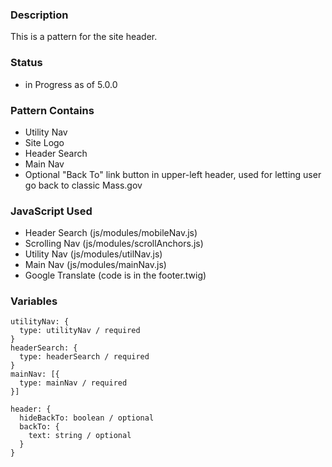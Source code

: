 ### Description
This is a pattern for the site header.

### Status
* in Progress as of 5.0.0

### Pattern Contains
* Utility Nav
* Site Logo
* Header Search
* Main Nav
* Optional "Back To" link button in upper-left header, used for letting user go back to classic Mass.gov

### JavaScript Used
* Header Search (js/modules/mobileNav.js)
* Scrolling Nav (js/modules/scrollAnchors.js)
* Utility Nav (js/modules/utilNav.js)
* Main Nav (js/modules/mainNav.js)
* Google Translate (code is in the footer.twig)

### Variables
~~~
utilityNav: {
  type: utilityNav / required
}
headerSearch: {
  type: headerSearch / required
}
mainNav: [{
  type: mainNav / required
}]

header: {
  hideBackTo: boolean / optional
  backTo: {
    text: string / optional
  }
}
~~~
